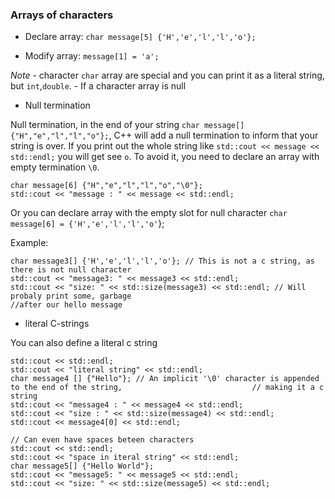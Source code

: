 ### Arrays of characters

- Declare array: `char message[5] {'H','e','l','l','o'};`

- Modify array: `message[1] = 'a';`

*Note* 
	- character `char` array are special and you can print it as a literal string, but `int`,`double`.
	- If a character array is null 

- Null termination

Null termination, in the end of your string `char message[] {"H","e","l","l","o"};`, C++ will add a null termination to inform that your string is over. If you print out the whole string like `std::cout << message << std::endl;` you will get see `o`. To avoid it, you need to declare an array with empty termination `\0`.

	char message[6] {"H","e","l","l","o","\0"}; 
	std::cout << "message : " << message << std::endl;

Or you can declare array with the empty slot for null character `char message[6] = {'H','e','l','l','o'`};

Example:

	char message3[] {'H','e','l','l','o'}; // This is not a c string, as there is not null character
	std::cout << "message3: " << message3 << std::endl;
	std::cout << "size: " << std::size(message3) << std::endl; // Will probaly print some, garbage 																//after our hello message

- literal C-strings

You can also define a literal c string

	std::cout << std::endl;
	std::cout << "literal string" << std::endl;
	char message4 [] {"Hello"}; // An implicit '\0' character is appended to the end of the string, 							// making it a c string
	std::cout << "message4 : " << message4 << std::endl;
	std::cout << "size : " << std::size(message4) << std::endl;
	std::cout << message4[0] << std::endl;
	
	// Can even have spaces beteen characters
	std::cout << std::endl;
	std::cout << "space in iteral string" << std::endl;
	char message5[] {"Hello World"};
	std::cout << "message5: " << message5 << std::endl;
	std::cout << "size: " << std::size(message5) << std::endl;
